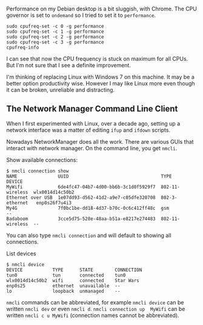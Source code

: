 
Performance on my Debian desktop is a bit sluggish, with Chrome. The CPU governor is set to `ondemand` so I tried to set it to `performance`.

```
sudo cpufreq-set -c 0 -g performance
sudo cpufreq-set -c 1 -g performance
sudo cpufreq-set -c 2 -g performance
sudo cpufreq-set -c 3 -g performance
cpufreq-info
```

I can see that now the CPU frequency is stuck on maximum for all CPUs. But I'm not sure that I see a definite improvement.

I'm thinking of replacing Linux with Windows 7 on this machine. It may be a better option productivity wise.
However I may like Linux more even though it can be broken, unreliable and distracting.

## The Network Manager Command Line Client

When I first experimented with Linux, over a decade ago, setting up a network interface was a matter of editing `ifup`  and `ifdown` scripts.

Nowadays NetworkManager does all the work. There are various GUIs that interact with network manager. On the command line, you get `nmcli`.

Show available connections:
```
$ nmcli connection show 
NAME               UUID                                  TYPE             DEVICE          
MyWifi             6de4fc47-04b7-4d00-bb6b-3c1d0f5929f7  802-11-wireless  wlx0014d14c50b2 
Ethernet over USB  1e07dd93-d562-41d2-a9e7-c05dfe320708  802-3-ethernet   enp0s26f7u4i3   
My4G               7f0bc1be-dd18-4d37-b70c-0c6c412ff48c  gsm              --              
Badaboom           3cce5d75-528e-48aa-b51a-e8217e274483  802-11-wireless  --              
```

You can also type `nmcli connection` and will default to showing all connections. 

List devices
```
$ nmcli device 
DEVICE           TYPE      STATE        CONNECTION 
tun0             tun       connected    tun0       
wlx0014d14c50b2  wifi      connected    Star Wars  
enp0s25          ethernet  unavailable  --         
lo               loopback  unmanaged    --         
```

`nmcli` commands can be abbreviated, for example `nmcli device` can be written `nmcli dev` or even `nmcli d`. `nmcli connection up 
MyWifi`  can be written `nmcli c u MyWifi`  (connection names cannot be abbreviated).
<!--stackedit_data:
eyJoaXN0b3J5IjpbLTM1NTI4ODg4M119
-->
